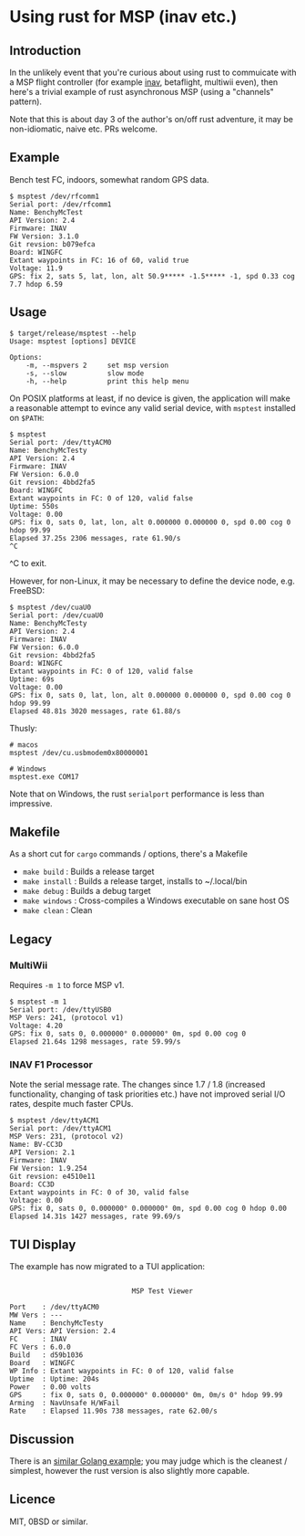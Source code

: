 # Using rust for MSP (inav etc.)

## Introduction

In the unlikely event that you're curious about using rust to commuicate with a MSP flight controller (for example [inav](https://github.com/iNavFlight/inav), betaflight, multiwii even), then here's a trivial example of rust asynchronous MSP (using a "channels" pattern).

Note that this is about day 3 of the author's on/off rust adventure, it may be non-idiomatic, naive etc. PRs welcome.

## Example

Bench test FC, indoors, somewhat random GPS data.

```
$ msptest /dev/rfcomm1
Serial port: /dev/rfcomm1
Name: BenchyMcTest
API Version: 2.4
Firmware: INAV
FW Version: 3.1.0
Git revsion: b079efca
Board: WINGFC
Extant waypoints in FC: 16 of 60, valid true
Voltage: 11.9
GPS: fix 2, sats 5, lat, lon, alt 50.9***** -1.5***** -1, spd 0.33 cog 7.7 hdop 6.59
```

## Usage

```
$ target/release/msptest --help
Usage: msptest [options] DEVICE

Options:
    -m, --mspvers 2     set msp version
    -s, --slow          slow mode
    -h, --help          print this help menu
```

On POSIX platforms at least, if no device is given, the application will make a reasonable attempt to evince any valid serial device, with `msptest` installed on `$PATH`:

```
$ msptest
Serial port: /dev/ttyACM0
Name: BenchyMcTesty
API Version: 2.4
Firmware: INAV
FW Version: 6.0.0
Git revsion: 4bbd2fa5
Board: WINGFC
Extant waypoints in FC: 0 of 120, valid false
Uptime: 550s
Voltage: 0.00
GPS: fix 0, sats 0, lat, lon, alt 0.000000 0.000000 0, spd 0.00 cog 0 hdop 99.99
Elapsed 37.25s 2306 messages, rate 61.90/s
^C
```

^C to exit.

However, for non-Linux, it may be necessary to define the device node, e.g. FreeBSD:

```
$ msptest /dev/cuaU0
Serial port: /dev/cuaU0
Name: BenchyMcTesty
API Version: 2.4
Firmware: INAV
FW Version: 6.0.0
Git revsion: 4bbd2fa5
Board: WINGFC
Extant waypoints in FC: 0 of 120, valid false
Uptime: 69s
Voltage: 0.00
GPS: fix 0, sats 0, lat, lon, alt 0.000000 0.000000 0, spd 0.00 cog 0 hdop 99.99
Elapsed 48.81s 3020 messages, rate 61.88/s
```

Thusly:

```
# macos
msptest /dev/cu.usbmodem0x80000001

# Windows
msptest.exe COM17
```

Note that on Windows, the rust `serialport` performance is less than impressive.

## Makefile

As a short cut for `cargo` commands / options, there's a Makefile

* `make build`    :  Builds a release target
* `make install`  :  Builds a release target, installs to ~/.local/bin
* `make debug`    :  Builds a debug target
* `make windows`  :  Cross-compiles a Windows executable on sane host OS
* `make clean`    :  Clean

## Legacy

### MultiWii

Requires `-m 1` to force MSP v1.

```
$ msptest -m 1
Serial port: /dev/ttyUSB0
MSP Vers: 241, (protocol v1)
Voltage: 4.20
GPS: fix 0, sats 0, 0.000000° 0.000000° 0m, spd 0.00 cog 0
Elapsed 21.64s 1298 messages, rate 59.99/s
```

### INAV F1 Processor

Note the serial message rate. The changes since 1.7 / 1.8 (increased functionality, changing of task priorities etc.) have not improved serial I/O rates, despite much faster CPUs.

```
$ msptest /dev/ttyACM1
Serial port: /dev/ttyACM1
MSP Vers: 231, (protocol v2)
Name: BV-CC3D
API Version: 2.1
Firmware: INAV
FW Version: 1.9.254
Git revsion: e4510e11
Board: CC3D
Extant waypoints in FC: 0 of 30, valid false
Voltage: 0.00
GPS: fix 0, sats 0, 0.000000° 0.000000° 0m, spd 0.00 cog 0 hdop 0.00
Elapsed 14.31s 1427 messages, rate 99.69/s
```

## TUI Display

The example has now migrated to a TUI application:

```

                              MSP Test Viewer

Port    : /dev/ttyACM0
MW Vers : ---
Name    : BenchyMcTesty
API Vers: API Version: 2.4
FC      : INAV
FC Vers : 6.0.0
Build   : d59b1036
Board   : WINGFC
WP Info : Extant waypoints in FC: 0 of 120, valid false
Uptime  : Uptime: 204s
Power   : 0.00 volts
GPS     : fix 0, sats 0, 0.000000° 0.000000° 0m, 0m/s 0° hdop 99.99
Arming  : NavUnsafe H/WFail
Rate    : Elapsed 11.90s 738 messages, rate 62.00/s
```
## Discussion

There is an [similar Golang example](https://github.com/stronnag/msp-go); you may judge which is the cleanest / simplest, however the rust version is also slightly more capable.

## Licence

MIT, 0BSD or similar.
